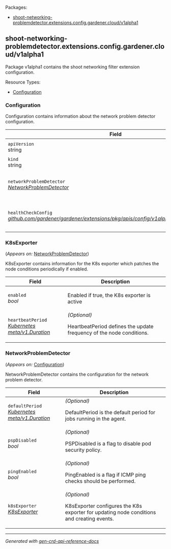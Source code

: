 <p>Packages:</p>
<ul>
<li>
<a href="#shoot-networking-problemdetector.extensions.config.gardener.cloud%2fv1alpha1">shoot-networking-problemdetector.extensions.config.gardener.cloud/v1alpha1</a>
</li>
</ul>
<h2 id="shoot-networking-problemdetector.extensions.config.gardener.cloud/v1alpha1">shoot-networking-problemdetector.extensions.config.gardener.cloud/v1alpha1</h2>
<p>
<p>Package v1alpha1 contains the shoot networking filter extension configuration.</p>
</p>
Resource Types:
<ul><li>
<a href="#shoot-networking-problemdetector.extensions.config.gardener.cloud/v1alpha1.Configuration">Configuration</a>
</li></ul>
<h3 id="shoot-networking-problemdetector.extensions.config.gardener.cloud/v1alpha1.Configuration">Configuration
</h3>
<p>
<p>Configuration contains information about the network problem detector configuration.</p>
</p>
<table>
<thead>
<tr>
<th>Field</th>
<th>Description</th>
</tr>
</thead>
<tbody>
<tr>
<td>
<code>apiVersion</code></br>
string</td>
<td>
<code>
shoot-networking-problemdetector.extensions.config.gardener.cloud/v1alpha1
</code>
</td>
</tr>
<tr>
<td>
<code>kind</code></br>
string
</td>
<td><code>Configuration</code></td>
</tr>
<tr>
<td>
<code>networkProblemDetector</code></br>
<em>
<a href="#shoot-networking-problemdetector.extensions.config.gardener.cloud/v1alpha1.NetworkProblemDetector">
NetworkProblemDetector
</a>
</em>
</td>
<td>
<em>(Optional)</em>
<p>NetworkProblemDetector contains the configuration for the network problem detector</p>
</td>
</tr>
<tr>
<td>
<code>healthCheckConfig</code></br>
<em>
<a href="https://github.com/gardener/gardener/extensions/pkg/apis/config">
github.com/gardener/gardener/extensions/pkg/apis/config/v1alpha1.HealthCheckConfig
</a>
</em>
</td>
<td>
<em>(Optional)</em>
<p>HealthCheckConfig is the config for the health check controller.</p>
</td>
</tr>
</tbody>
</table>
<h3 id="shoot-networking-problemdetector.extensions.config.gardener.cloud/v1alpha1.K8sExporter">K8sExporter
</h3>
<p>
(<em>Appears on:</em>
<a href="#shoot-networking-problemdetector.extensions.config.gardener.cloud/v1alpha1.NetworkProblemDetector">NetworkProblemDetector</a>)
</p>
<p>
<p>K8sExporter contains information for the K8s exporter which patches the node conditions periodically if enabled.</p>
</p>
<table>
<thead>
<tr>
<th>Field</th>
<th>Description</th>
</tr>
</thead>
<tbody>
<tr>
<td>
<code>enabled</code></br>
<em>
bool
</em>
</td>
<td>
<p>Enabled if true, the K8s exporter is active</p>
</td>
</tr>
<tr>
<td>
<code>heartbeatPeriod</code></br>
<em>
<a href="https://kubernetes.io/docs/reference/generated/kubernetes-api/v1.25/#duration-v1-meta">
Kubernetes meta/v1.Duration
</a>
</em>
</td>
<td>
<em>(Optional)</em>
<p>HeartbeatPeriod defines the update frequency of the node conditions.</p>
</td>
</tr>
</tbody>
</table>
<h3 id="shoot-networking-problemdetector.extensions.config.gardener.cloud/v1alpha1.NetworkProblemDetector">NetworkProblemDetector
</h3>
<p>
(<em>Appears on:</em>
<a href="#shoot-networking-problemdetector.extensions.config.gardener.cloud/v1alpha1.Configuration">Configuration</a>)
</p>
<p>
<p>NetworkProblemDetector contains the configuration for the network problem detector.</p>
</p>
<table>
<thead>
<tr>
<th>Field</th>
<th>Description</th>
</tr>
</thead>
<tbody>
<tr>
<td>
<code>defaultPeriod</code></br>
<em>
<a href="https://kubernetes.io/docs/reference/generated/kubernetes-api/v1.25/#duration-v1-meta">
Kubernetes meta/v1.Duration
</a>
</em>
</td>
<td>
<em>(Optional)</em>
<p>DefaultPeriod is the default period for jobs running in the agent.</p>
</td>
</tr>
<tr>
<td>
<code>pspDisabled</code></br>
<em>
bool
</em>
</td>
<td>
<em>(Optional)</em>
<p>PSPDisabled is a flag to disable pod security policy.</p>
</td>
</tr>
<tr>
<td>
<code>pingEnabled</code></br>
<em>
bool
</em>
</td>
<td>
<em>(Optional)</em>
<p>PingEnabled is a flag if ICMP ping checks should be performed.</p>
</td>
</tr>
<tr>
<td>
<code>k8sExporter</code></br>
<em>
<a href="#shoot-networking-problemdetector.extensions.config.gardener.cloud/v1alpha1.K8sExporter">
K8sExporter
</a>
</em>
</td>
<td>
<em>(Optional)</em>
<p>K8sExporter configures the K8s exporter for updating node conditions and creating events.</p>
</td>
</tr>
</tbody>
</table>
<hr/>
<p><em>
Generated with <a href="https://github.com/ahmetb/gen-crd-api-reference-docs">gen-crd-api-reference-docs</a>
</em></p>
